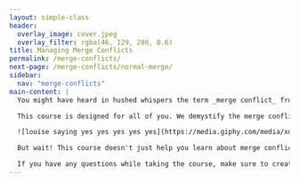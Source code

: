 ```yaml
---
layout: simple-class
header:
  overlay_image: cover.jpeg
  overlay_filter: rgba(46, 129, 200, 0.6)
title: Managing Merge Conflicts
permalink: /merge-conflicts/
next-page: /merge-conflicts/normal-merge/
sidebar:
  nav: "merge-conflicts"
main-content: |
  You might have heard in hushed whispers the term _merge conflict_ from another Git user. Maybe you have encountered one yourself and had to Google your way out. Perhaps you might also just be exploring everything Git has to offer and have no idea what a merge conflict is.

  This course is designed for all of you. We demystify the merge conflict and through a series of examples prepare you to face off against the evil merge conflict and be the hero of the day!

  ![louise saying yes yes yes yes yes](https://media.giphy.com/media/xdeQFr16i4y64/giphy.gif)

  But wait! This course doesn't just help you learn about merge conflicts, it will provide you with a [GitHub Pages](https://pages.github.com/) powered [resume](https://github.com/jglovier/resume-template). You'll modify sections of the resume as you complete the merge conflict exercises, and we'll provide instructions for polishing it.

  If you have any questions while taking the course, make sure to create an Issue in the [class repository]](https://github.com/githubtraining/on-demand-merge-conflict/issues).
---
```

